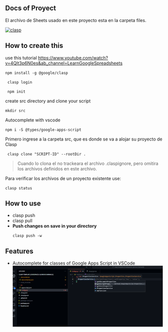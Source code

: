 ## Docs of Proyect

El archivo de Sheets usado en este proyecto esta en la carpeta files.



[![clasp](https://img.shields.io/badge/built%20with-clasp-4285f4.svg)](https://github.com/google/clasp)

## How to create this
use this tutorial https://www.youtube.com/watch?v=4Qlt3p6N0es&ab_channel=LearnGoogleSpreadsheets
```
npm install -g @google/clasp
```

```
 clasp login
```
```
 npm init
```

create src directory and clone your script

```
mkdir src
```
Autocomplete with vscode 
```
npm i -S @types/google-apps-script   
```

Primero ingrese a la carpeta src, que es donde se va a alojar su proyecto de Clasp

```
 clasp clone "SCRIPT-ID" --rootDir .
 ```

> Cuando lo clona el no trackeara el archivo .claspignore, pero omitira los archivos definidos en este archivo.

 Para verificar los archivos de un proyecto existente use:
 ```
 clasp status
 ```

 ## How to use 

 

- clasp push
- clasp pull
- **Push changes on save in your directory**
    ```
    clasp push -w
    ```

## Features

- Autocomplete for classes of Google Apps Script in VSCode
![Autocomplete for classes of Google Apps Script in VSCode](autocomplete.png)